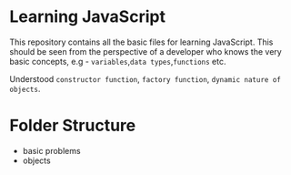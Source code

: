 # Learning JavaScript
This repository contains all the basic files for learning JavaScript. This should be seen from the perspective of a developer who knows the very basic concepts, e.g - `variables`,`data types`,`functions` etc.

Understood `constructor function`, `factory function`, `dynamic nature of objects`.

# Folder Structure
- basic problems
- objects